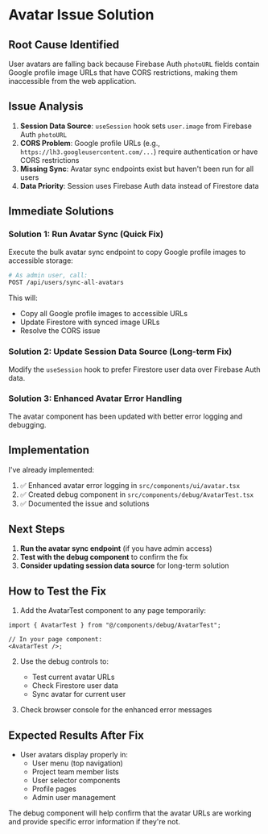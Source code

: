 # Avatar Issue Solution

## Root Cause Identified

User avatars are falling back because Firebase Auth `photoURL` fields contain Google profile image URLs that have CORS restrictions, making them inaccessible from the web application.

## Issue Analysis

1. **Session Data Source**: `useSession` hook sets `user.image` from Firebase Auth `photoURL`
2. **CORS Problem**: Google profile URLs (e.g., `https://lh3.googleusercontent.com/...`) require authentication or have CORS restrictions
3. **Missing Sync**: Avatar sync endpoints exist but haven't been run for all users
4. **Data Priority**: Session uses Firebase Auth data instead of Firestore data

## Immediate Solutions

### Solution 1: Run Avatar Sync (Quick Fix)

Execute the bulk avatar sync endpoint to copy Google profile images to accessible storage:

```bash
# As admin user, call:
POST /api/users/sync-all-avatars
```

This will:

- Copy all Google profile images to accessible URLs
- Update Firestore with synced image URLs
- Resolve the CORS issue

### Solution 2: Update Session Data Source (Long-term Fix)

Modify the `useSession` hook to prefer Firestore user data over Firebase Auth data.

### Solution 3: Enhanced Avatar Error Handling

The avatar component has been updated with better error logging and debugging.

## Implementation

I've already implemented:

1. ✅ Enhanced avatar error logging in `src/components/ui/avatar.tsx`
2. ✅ Created debug component in `src/components/debug/AvatarTest.tsx`
3. ✅ Documented the issue and solutions

## Next Steps

1. **Run the avatar sync endpoint** (if you have admin access)
2. **Test with the debug component** to confirm the fix
3. **Consider updating session data source** for long-term solution

## How to Test the Fix

1. Add the AvatarTest component to any page temporarily:

```tsx
import { AvatarTest } from "@/components/debug/AvatarTest";

// In your page component:
<AvatarTest />;
```

2. Use the debug controls to:

   - Test current avatar URLs
   - Check Firestore user data
   - Sync avatar for current user

3. Check browser console for the enhanced error messages

## Expected Results After Fix

- User avatars display properly in:
  - User menu (top navigation)
  - Project team member lists
  - User selector components
  - Profile pages
  - Admin user management

The debug component will help confirm that the avatar URLs are working and provide specific error information if they're not.

